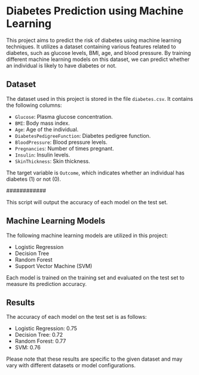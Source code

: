 # Diabetes Prediction using Machine Learning

This project aims to predict the risk of diabetes using machine learning techniques. It utilizes a dataset containing various features related to diabetes, such as glucose levels, BMI, age, and blood pressure. By training different machine learning models on this dataset, we can predict whether an individual is likely to have diabetes or not.

## Dataset

The dataset used in this project is stored in the file `diabetes.csv`. It contains the following columns:

- `Glucose`: Plasma glucose concentration.
- `BMI`: Body mass index.
- `Age`: Age of the individual.
- `DiabetesPedigreeFunction`: Diabetes pedigree function.
- `BloodPressure`: Blood pressure levels.
- `Pregnancies`: Number of times pregnant.
- `Insulin`: Insulin levels.
- `SkinThickness`: Skin thickness.

The target variable is `Outcome`, which indicates whether an individual has diabetes (1) or not (0).


############

This script will output the accuracy of each model on the test set.

## Machine Learning Models

The following machine learning models are utilized in this project:

- Logistic Regression
- Decision Tree
- Random Forest
- Support Vector Machine (SVM)

Each model is trained on the training set and evaluated on the test set to measure its prediction accuracy.

## Results

The accuracy of each model on the test set is as follows:

- Logistic Regression: 0.75
- Decision Tree: 0.72
- Random Forest: 0.77
- SVM: 0.76

Please note that these results are specific to the given dataset and may vary with different datasets or model configurations.

